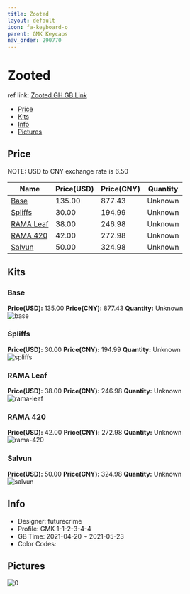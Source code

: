 ```yaml
---
title: Zooted 
layout: default
icon: fa-keyboard-o
parent: GMK Keycaps
nav_order: 290770
---
```


# Zooted 

ref link: [Zooted GH GB Link](https://geekhack.org/index.php?topic=112381.0)

* [Price](#price)
* [Kits](#kits)
* [Info](#info)
* [Pictures](#pictures)

## Price

NOTE: USD to CNY exchange rate is 6.50

| Name          | Price(USD)   |  Price(CNY) | Quantity |
| ------------- | ------------ |  ---------- | -------- |
|[Base](#base)|135.00|877.43|Unknown|
|[Spliffs](#spliffs)|30.00|194.99|Unknown|
|[RAMA Leaf](#rama-leaf)|38.00|246.98|Unknown|
|[RAMA 420](#rama-420)|42.00|272.98|Unknown|
|[Salvun](#salvun)|50.00|324.98|Unknown|


## Kits
### Base  
**Price(USD):** 135.00	**Price(CNY):** 877.43	**Quantity:** Unknown  
<img src="{{ 'assets/images/gmk-keycaps/Zooted/kits_pics/base.png' | relative_url }}" alt="base" class="image featured">

### Spliffs  
**Price(USD):** 30.00	**Price(CNY):** 194.99	**Quantity:** Unknown  
<img src="{{ 'assets/images/gmk-keycaps/Zooted/kits_pics/spliffs.jpg' | relative_url }}" alt="spliffs" class="image featured">

### RAMA Leaf  
**Price(USD):** 38.00	**Price(CNY):** 246.98	**Quantity:** Unknown  
<img src="{{ 'assets/images/gmk-keycaps/Zooted/kits_pics/rama-leaf.png' | relative_url }}" alt="rama-leaf" class="image featured">

### RAMA 420  
**Price(USD):** 42.00	**Price(CNY):** 272.98	**Quantity:** Unknown  
<img src="{{ 'assets/images/gmk-keycaps/Zooted/kits_pics/rama-420.png' | relative_url }}" alt="rama-420" class="image featured">

### Salvun  
**Price(USD):** 50.00	**Price(CNY):** 324.98	**Quantity:** Unknown  
<img src="{{ 'assets/images/gmk-keycaps/Zooted/kits_pics/salvun.jpg' | relative_url }}" alt="salvun" class="image featured">

## Info
* Designer: futurecrime  
* Profile: GMK 1-1-2-3-4-4  
* GB Time: 2021-04-20 ~ 2021-05-23  
* Color Codes:  


## Pictures  
<img src="{{ 'assets/images/gmk-keycaps/Zooted/rendering_pics/0.png' | relative_url }}" alt="0" class="image featured">
